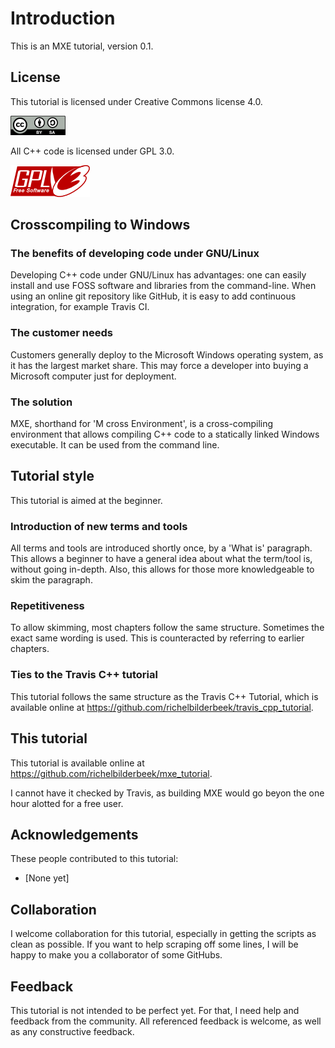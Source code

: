 # Introduction

This is an MXE tutorial, version 0.1.

##  License

This tutorial is licensed under Creative Commons license 4.0. 

![CC-BY-SA](CC-BY-SA_icon.png)

All C++ code is licensed under GPL 3.0.

![GPL v3.0](gplv3.png)

## Crosscompiling to Windows

### The benefits of developing code under GNU/Linux

Developing C++ code under GNU/Linux has advantages: one can easily install and use FOSS software and libraries from the command-line. When using an online git repository like GitHub, it is easy to add continuous integration, for example Travis CI.

### The customer needs

Customers generally deploy to the Microsoft Windows operating system, as it has the largest market share. This may force a developer into buying a Microsoft computer just for deployment.

### The solution

MXE, shorthand for 'M cross Environment', is a cross-compiling environment that allows compiling C++ code to a statically linked Windows executable. It can be used from the command line.

##  Tutorial style

This tutorial is aimed at the beginner.

### Introduction of new terms and tools

All terms and tools are introduced shortly once, by a 'What is' paragraph. This allows a beginner to have a general idea about what the term/tool is, without going in-depth. Also, this allows for those more knowledgeable to skim the paragraph.

### Repetitiveness

To allow skimming, most chapters follow the same structure. Sometimes the exact same wording is used. This is counteracted by referring to earlier chapters.

### Ties to the Travis C++ tutorial

This tutorial follows the same structure as the Travis C++ Tutorial, which is available online at https://github.com/richelbilderbeek/travis_cpp_tutorial.

##  This tutorial

This tutorial is available online at https://github.com/richelbilderbeek/mxe_tutorial. 

I cannot have it checked by Travis, as building MXE would go beyon the one hour alotted for a free user.

##  Acknowledgements

These people contributed to this tutorial:

 * [None yet]

##  Collaboration

I welcome collaboration for this tutorial, especially in getting the scripts as clean as possible. If you want to help scraping off some lines, I will be happy to make you a collaborator of some GitHubs. 

##  Feedback

This tutorial is not intended to be perfect yet. For that, I need help and feedback from the community. All referenced feedback is welcome, as well as any constructive feedback. 